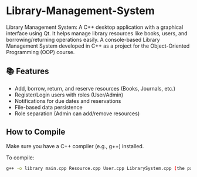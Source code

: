 # Library-Management-System
Library Management System: A C++ desktop application with a graphical interface using Qt. It helps manage library resources like books, users, and borrowing/returning operations easily.
A console-based Library Management System developed in C++ as a project for the Object-Oriented Programming (OOP) course.

## 📚 Features
- Add, borrow, return, and reserve resources (Books, Journals, etc.)
- Register/Login users with roles (User/Admin)
- Notifications for due dates and reservations
- File-based data persistence
- Role separation (Admin can add/remove resources)

##  How to Compile
Make sure you have a C++ compiler (e.g., g++) installed.

To compile:
```bash
g++ -o library main.cpp Resource.cpp User.cpp LibrarySystem.cpp (the path of the files)
